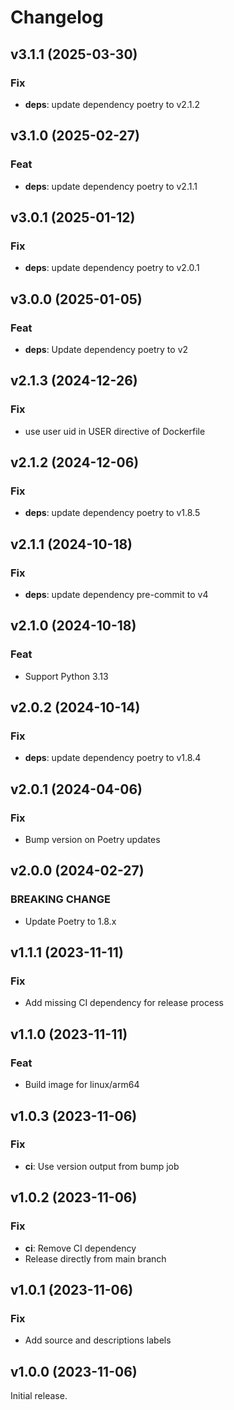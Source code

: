 # Changelog

## v3.1.1 (2025-03-30)

### Fix

- **deps**: update dependency poetry to v2.1.2

## v3.1.0 (2025-02-27)

### Feat

- **deps**: update dependency poetry to v2.1.1

## v3.0.1 (2025-01-12)

### Fix

- **deps**: update dependency poetry to v2.0.1

## v3.0.0 (2025-01-05)

### Feat

- **deps**: Update dependency poetry to v2

## v2.1.3 (2024-12-26)

### Fix

- use user uid in USER directive of Dockerfile

## v2.1.2 (2024-12-06)

### Fix

- **deps**: update dependency poetry to v1.8.5

## v2.1.1 (2024-10-18)

### Fix

- **deps**: update dependency pre-commit to v4

## v2.1.0 (2024-10-18)

### Feat

- Support Python 3.13

## v2.0.2 (2024-10-14)

### Fix

- **deps**: update dependency poetry to v1.8.4

## v2.0.1 (2024-04-06)

### Fix

- Bump version on Poetry updates

## v2.0.0 (2024-02-27)

### BREAKING CHANGE

- Update Poetry to 1.8.x

## v1.1.1 (2023-11-11)

### Fix

- Add missing CI dependency for release process

## v1.1.0 (2023-11-11)

### Feat

- Build image for linux/arm64

## v1.0.3 (2023-11-06)

### Fix

- **ci**: Use version output from bump job

## v1.0.2 (2023-11-06)

### Fix

- **ci**: Remove CI dependency
- Release directly from main branch

## v1.0.1 (2023-11-06)

### Fix

- Add source and descriptions labels

## v1.0.0 (2023-11-06)

Initial release.

